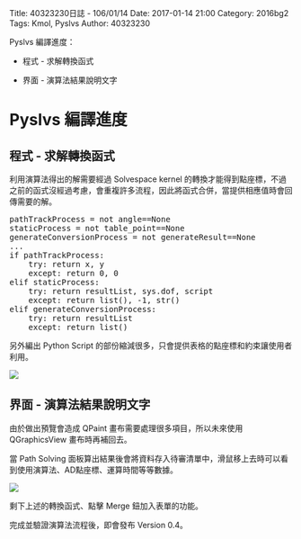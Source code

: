 Title: 40323230日誌 - 106/01/14
Date: 2017-01-14 21:00
Category: 2016bg2
Tags: Kmol, Pyslvs
Author: 40323230

Pyslvs 編譯進度：

* 程式 - 求解轉換函式

* 界面 - 演算法結果說明文字

<!-- PELICAN_END_SUMMARY -->

Pyslvs 編譯進度
===

程式 - 求解轉換函式
---

利用演算法得出的解需要經過 Solvespace kernel 的轉換才能得到點座標，不過之前的函式沒經過考慮，會重複許多流程，因此將函式合併，當提供相應值時會回傳需要的解。

<pre class="brush: python">
pathTrackProcess = not angle==None
staticProcess = not table_point==None
generateConversionProcess = not generateResult==None
...
if pathTrackProcess:
    try: return x, y
    except: return 0, 0
elif staticProcess:
    try: return resultList, sys.dof, script
    except: return list(), -1, str()
elif generateConversionProcess:
    try: return resultList
    except: return list()
</pre>

另外編出 Python Script 的部份縮減很多，只會提供表格的點座標和約束讓使用者利用。

![](https://raw.githubusercontent.com/coursemdetw/project_site_files/gh-pages/files/2016spring/g2/Python_solvespace/0114_01.jpg)

界面 - 演算法結果說明文字
---

由於做出預覽會造成 QPaint 畫布需要處理很多項目，所以未來使用 QGraphicsView 畫布時再補回去。

當 Path Solving 面板算出結果後會將資料存入待審清單中，滑鼠移上去時可以看到使用演算法、AD點座標、運算時間等等數據。

![](https://raw.githubusercontent.com/coursemdetw/project_site_files/gh-pages/files/2016spring/g2/Python_solvespace/0114_02.jpg)

剩下上述的轉換函式、點擊 Merge 鈕加入表單的功能。

完成並驗證演算法流程後，即會發布 Version 0.4。